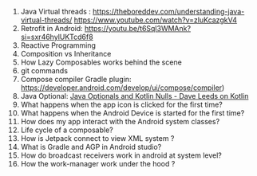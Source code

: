 1. Java Virtual threads :
   https://theboreddev.com/understanding-java-virtual-threads/
   https://www.youtube.com/watch?v=zluKcazgkV4
2. Retrofit in Android:
   https://youtu.be/t6Sql3WMAnk?si=sxr46hylUKTcd6f8
3. Reactive Programming 
4. Composition vs Inheritance 
5. How Lazy Composables works behind the scene
6. git commands
7. Compose compiler Gradle plugin:
   https://developer.android.com/develop/ui/compose/compiler)
8. Java Optional: [Java Optionals and Kotlin Nulls - Dave Leeds on Kotlin](https://typealias.com/guides/java-optionals-and-kotlin-nulls/)
9. What happens when the app icon is clicked for the first time?
10. What happens when the Android Device is started for the first time?
11. How does my app interact with the Android system classes?
12. Life cycle of a composable?
13. How is Jetpack connect to view XML system ?
14. What is Gradle and AGP in Android studio?
15. How do broadcast receivers work in android at system level?
16. How the work-manager work under the hood ?